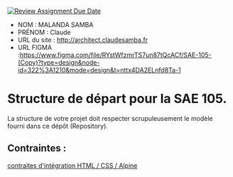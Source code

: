 [![Review Assignment Due Date](https://classroom.github.com/assets/deadline-readme-button-24ddc0f5d75046c5622901739e7c5dd533143b0c8e959d652212380cedb1ea36.svg)](https://classroom.github.com/a/kGMeGFDJ)
- NOM : MALANDA SAMBA 
- PRÉNOM : Claude 
- URL du site : http://architect.claudesamba.fr
- URL FIGMA :https://www.figma.com/file/RYstWfzmrTS7un87tQcACf/SAE-105-(Copy)?type=design&node-id=322%3A1210&mode=design&t=nttx4DA2ELnfd8Ta-1


# Structure de départ pour la SAE 105.

La structure de votre projet doit respecter scrupuleusement le modèle fourni dans ce dépôt (Repository).

## Contraintes :
[contraites d'intégration HTML / CSS / Alpine](https://moodle.univ-fcomte.fr/mod/page/view.php?id=645799)
